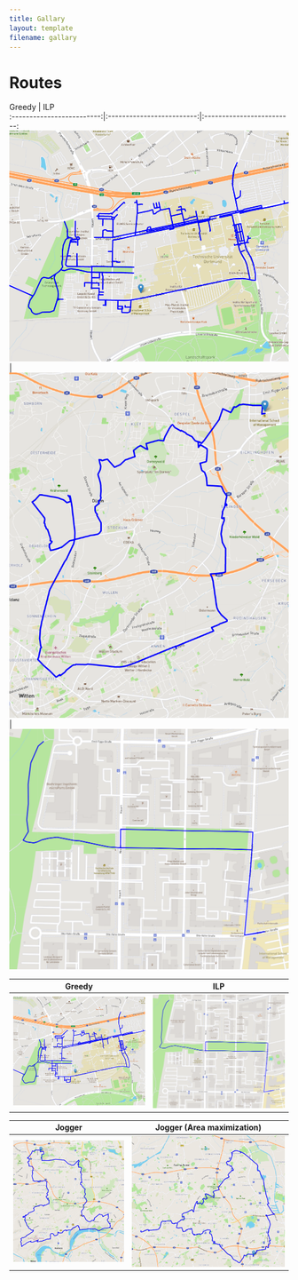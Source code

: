 ```yaml
---
title: Gallary
layout: template
filename: gallary
--- 
```


# Routes

Greedy            |  ILP        
:-------------------------:|:-------------------------:|:-------------------------:
![](figs/work_25_greedy.png)  |  ![](figs/work_25_jogger.png)|  ![](figs//work_25_ilp_2000.png)


Greedy           |  ILP  
:-------------------------:|:-------------------------:
![](figs/work_25_greedy.png)  |  ![](figs//work_25_ilp_2000.png)



Jogger            |  Jogger (Area maximization)
:-------------------------:|:-------------------------:
![](figs/work_50_jogger.png)  |  ![](figs/work_50_jogger_area.png)



